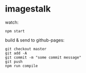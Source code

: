 # imagestalk

watch:
```
npm start
```

build & send to github-pages:
```
git checkout master
git add -A
git commit -m "some commit message"
git push
npm run compile
```